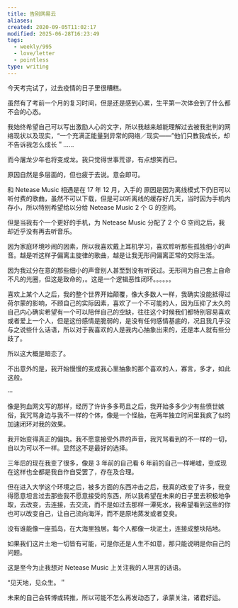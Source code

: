 ```yaml
---
title: 告别网易云
aliases: 
created: 2020-09-05T11:02:17
modified: 2025-06-28T16:23:49
tags:
  - weekly/995
  - love/letter
  - pointless
type: writing
---
```


今天考完试了，过去疫情的日子里很糟糕。

虽然有了考前一个月的复习时间，但是还是感到心累，生平第一次体会到了什么都不会的心态。

我始终希望自己可以写出激励人心的文字，所以我越来越能理解过去被我批判的网络现状以及现实，“一个充满正能量到异常的网络／现实——”他们只教我成长，却不告诉我怎么成长＂......

而今屠龙少年也将变成龙。我只觉得世事荒谬，有点想笑而已。

原因自然是多层面的，但也疲于去说。意会即可。

和 Netease Music 相遇是在 17 年 12 月，入手的 原因是因为离线模式下仍旧可以听付费的歌曲，虽然不可以下载，但是可以听离线的缓存好几天，当时因为手机内存小，所以特别希望给以分给 Netease Music 2 个 G 的空间。

但是当我有个一个更好的手机，为 Netease Music 分配了 2 个 G 空间之后，我却近乎没有再去听音乐。

因为家庭环境吵闹的因素，所以我喜欢戴上耳机学习，喜欢聆听那些孤独细小的声音。越是听这样子偏离主旋律的歌曲，越是让我无形间偏离正常的交际生活。

因为我过分在意的那些细小的声音别人甚至到没有听说过。无形间为自己套上自命不凡的光圈，但这是致命的，。这是一个逻辑恶性闭环。。。。。。

喜欢上某个人之后，我的整个世界开始颠覆，像大多数人一样，我确实没能抵得过荷尔蒙的影响，不顾自己的实际因素，喜欢了一个不可能的人，因为压抑了太久的自己内心确实希望有一个可以陪伴自己的空缺，往往这个时候我们都特别容易喜欢或者爱上一个人，但是这份感情是脆弱的，是没有任何感情基底的，况且我几乎没与之说些什么话语，所以对于我喜欢的人是我内心抽象出来的，还是本人就有些分歧了。

所以这大概是暗恋了。

不出意外的是，我开始慢慢的变成我心里抽象的那个喜欢的人，寡言，多才，如此这般。

···

像是狗血网文写的那样，经历了许许多多苟且之后，我开始多多少少有些愤世嫉俗，我咒骂身边与我不一样的个体，像是一个怪胎，在两年独立时间里我疯了似的加速闭环对我的效果。

我开始变得真正的偏执。我不愿意接受外界的声音，我咒骂看到的不一样的一切，自以为可以不一样。显然这不是最好的选择。

三年后的现在我变了很多，像是 3 年前的自己看 6 年前的自己一样唏嘘，变成现在这样也全都是我自作自受罢了，存在及合理。

但在进入大学这个环境之后，被多方面的东西冲击之后，我真的改变了许多，我变得愿意坦言过去那些我不愿意接受的东西，所以我希望在未来的日子里去积极地争取，去改变，去连接，去交流，而不是如过去那样一潭死水，我希望看到这些的你也可以改变自己，让自己流向海洋，而不是原地蒸发或者变臭。

没有谁能像一座孤岛，在大海里独居。每个人都像一块泥土，连接成整块陆地。

如果我们这片土地一切皆有可能，可是你还是人生不如意，那只能说明是你自己的问题。

这是至今为止我想对 Netease Music 上关注我的人坦言的话语。

“见天地，见众生。＂

未来的自己会转博或转推，所以可能不怎么再发动态了，承蒙关注，诸君好运。
